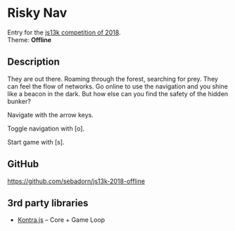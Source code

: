 # Risky Nav

Entry for the [js13k competition of 2018](https://2018.js13kgames.com/).  
Theme: **Offline**


## Description

They are out there. Roaming through the forest, searching for prey. They can feel the flow of networks. Go online to use the navigation and you shine like a beacon in the dark. But how else can you find the safety of the hidden bunker?

Navigate with the arrow keys.

Toggle navigation with [o].

Start game with [s].


## GitHub

https://github.com/sebadorn/js13k-2018-offline


## 3rd party libraries

* [Kontra.js](https://straker.github.io/kontra/) – Core + Game Loop
